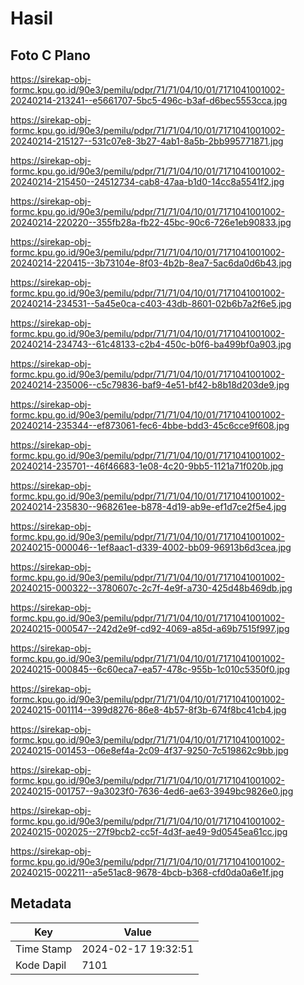 # Hasil

## Foto C Plano

https://sirekap-obj-formc.kpu.go.id/90e3/pemilu/pdpr/71/71/04/10/01/7171041001002-20240214-213241--e5661707-5bc5-496c-b3af-d6bec5553cca.jpg

https://sirekap-obj-formc.kpu.go.id/90e3/pemilu/pdpr/71/71/04/10/01/7171041001002-20240214-215127--531c07e8-3b27-4ab1-8a5b-2bb995771871.jpg

https://sirekap-obj-formc.kpu.go.id/90e3/pemilu/pdpr/71/71/04/10/01/7171041001002-20240214-215450--24512734-cab8-47aa-b1d0-14cc8a5541f2.jpg

https://sirekap-obj-formc.kpu.go.id/90e3/pemilu/pdpr/71/71/04/10/01/7171041001002-20240214-220220--355fb28a-fb22-45bc-90c6-726e1eb90833.jpg

https://sirekap-obj-formc.kpu.go.id/90e3/pemilu/pdpr/71/71/04/10/01/7171041001002-20240214-220415--3b73104e-8f03-4b2b-8ea7-5ac6da0d6b43.jpg

https://sirekap-obj-formc.kpu.go.id/90e3/pemilu/pdpr/71/71/04/10/01/7171041001002-20240214-234531--5a45e0ca-c403-43db-8601-02b6b7a2f6e5.jpg

https://sirekap-obj-formc.kpu.go.id/90e3/pemilu/pdpr/71/71/04/10/01/7171041001002-20240214-234743--61c48133-c2b4-450c-b0f6-ba499bf0a903.jpg

https://sirekap-obj-formc.kpu.go.id/90e3/pemilu/pdpr/71/71/04/10/01/7171041001002-20240214-235006--c5c79836-baf9-4e51-bf42-b8b18d203de9.jpg

https://sirekap-obj-formc.kpu.go.id/90e3/pemilu/pdpr/71/71/04/10/01/7171041001002-20240214-235344--ef873061-fec6-4bbe-bdd3-45c6cce9f608.jpg

https://sirekap-obj-formc.kpu.go.id/90e3/pemilu/pdpr/71/71/04/10/01/7171041001002-20240214-235701--46f46683-1e08-4c20-9bb5-1121a71f020b.jpg

https://sirekap-obj-formc.kpu.go.id/90e3/pemilu/pdpr/71/71/04/10/01/7171041001002-20240214-235830--968261ee-b878-4d19-ab9e-ef1d7ce2f5e4.jpg

https://sirekap-obj-formc.kpu.go.id/90e3/pemilu/pdpr/71/71/04/10/01/7171041001002-20240215-000046--1ef8aac1-d339-4002-bb09-96913b6d3cea.jpg

https://sirekap-obj-formc.kpu.go.id/90e3/pemilu/pdpr/71/71/04/10/01/7171041001002-20240215-000322--3780607c-2c7f-4e9f-a730-425d48b469db.jpg

https://sirekap-obj-formc.kpu.go.id/90e3/pemilu/pdpr/71/71/04/10/01/7171041001002-20240215-000547--242d2e9f-cd92-4069-a85d-a69b7515f997.jpg

https://sirekap-obj-formc.kpu.go.id/90e3/pemilu/pdpr/71/71/04/10/01/7171041001002-20240215-000845--6c60eca7-ea57-478c-955b-1c010c5350f0.jpg

https://sirekap-obj-formc.kpu.go.id/90e3/pemilu/pdpr/71/71/04/10/01/7171041001002-20240215-001114--399d8276-86e8-4b57-8f3b-674f8bc41cb4.jpg

https://sirekap-obj-formc.kpu.go.id/90e3/pemilu/pdpr/71/71/04/10/01/7171041001002-20240215-001453--06e8ef4a-2c09-4f37-9250-7c519862c9bb.jpg

https://sirekap-obj-formc.kpu.go.id/90e3/pemilu/pdpr/71/71/04/10/01/7171041001002-20240215-001757--9a3023f0-7636-4ed6-ae63-3949bc9826e0.jpg

https://sirekap-obj-formc.kpu.go.id/90e3/pemilu/pdpr/71/71/04/10/01/7171041001002-20240215-002025--27f9bcb2-cc5f-4d3f-ae49-9d0545ea61cc.jpg

https://sirekap-obj-formc.kpu.go.id/90e3/pemilu/pdpr/71/71/04/10/01/7171041001002-20240215-002211--a5e51ac8-9678-4bcb-b368-cfd0da0a6e1f.jpg


## Metadata

| Key        | Value               |
| ---------- | ------------------- |
| Time Stamp | 2024-02-17 19:32:51 |
| Kode Dapil | 7101                |



